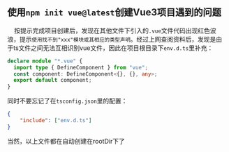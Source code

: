 ## 使用`npm init vue@latest`创建Vue3项目遇到的问题

    按提示完成项目创建后，发现在其他文件下引入的`.vue`文件代码出现红色波浪，提示`使用找不到"xxx"模块或其相应的类型声明`。经过上网查阅资料后，发现是由于ts文件之间无法互相识别vue文件，因此在项目根目录下`env.d.ts`里补充：

```ts
declare module "*.vue" {
  import type { DefineComponent } from "vue";
  const component: DefineComponent<{}, {}, any>;
  export default component;
}
```

同时不要忘记了在`tsconfig.json`里的配置：

```json
{
    "include": ["env.d.ts"]
}
```

当然，以上文件都在自动创建在rootDir下了
